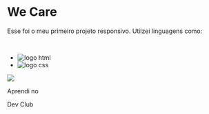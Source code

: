 <h1>We Care</h1>

<p>Esse foi o meu primeiro projeto responsivo. Utilzei linguagens como:</p>
<br>
<ul>
<li> 
  <img src="https://img.shields.io/badge/HTML5-E34F26?style=for-the-badge&logo=html5&logoColor=white" alt="logo html" /> 
</li>

<li>
  <img src="https://img.shields.io/badge/CSS3-1572B6?style=for-the-badge&logo=css3&logoColor=white" alt="logo css" /> 
</li>
</ul>
<img src="https://github.com/MichalXIX/We-Care/blob/master/assets/image.read.me/Design%20sem%20nome_20240521_210520_0000.png?raw=true" />

<p>Aprendi no</p>
<a href"https://aulas.devclub.com.br/aulas/git-github-devclub-full-stack">Dev Club</a>
